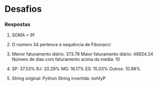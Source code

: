 # Desafios

### Respostas

1. SOMA = 91

2. O número 34 pertence à sequência de Fibonacci

3. Menor faturamento diário: 373.78
  Maior faturamento diário: 48924.24
  Número de dias com faturamento acima da média: 10

4. SP: 37.53%
  RJ: 20.29%
  MG: 16.17%
  ES: 15.03%
  Outros: 10.98%

5. String original: Python
  String invertida: nohtyP

